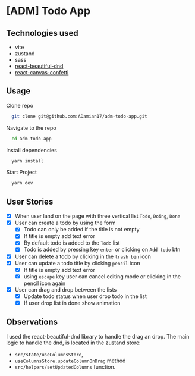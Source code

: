 # [ADM] Todo App

## Technologies used

* vite
* zustand
* sass
* [react-beautiful-dnd](https://github.com/atlassian/react-beautiful-dnd/blob/master/docs/api/drag-drop-context.md)
* [react-canvas-confetti](https://www.npmjs.com/package/react-canvas-confetti)

## Usage

Clone repo

```bash
  git clone git@github.com:ADamian17/adm-todo-app.git
```

Navigate to the repo

```bash
  cd adm-todo-app
```

Install dependencies

```bash
  yarn install
```

Start Project

```bash
  yarn dev
```

## User Stories

* [x] When user land on the page with three vertical list ``Todo``, ``Doing``, ``Done``
* [x] User can create a todo by using the form
  * [x] Todo can only be added if the title is not empty
  * [x] If title is empty add text error
  * [x] By default todo is added to the ``Todo`` list
  * [x] Todo is added by pressing key ``enter`` or clicking on ``Add todo`` btn
* [x] User can delete a todo by clicking in the ``trash bin`` icon
* [x] User can update a todo title by clicking ``pencil`` icon
  * [x] If title is empty add text error
  * [x] using ``escape`` key user can cancel editing mode or clicking in the pencil icon again
* [x] User can drag and drop between the lists
  * [x] Update todo status when user drop todo in the list
  * [x] If user drop list in done show animation

## Observations

I used the react-beautiful-dnd library to handle the drag an drop. The main logic to handle the dnd, is located in the zustand store:

* ``src/state/useColumnsStore``,
* ``useColumnsStore.updateColumnOnDrag`` method
* ``src/helpers/setUpdatedColumns`` function.
